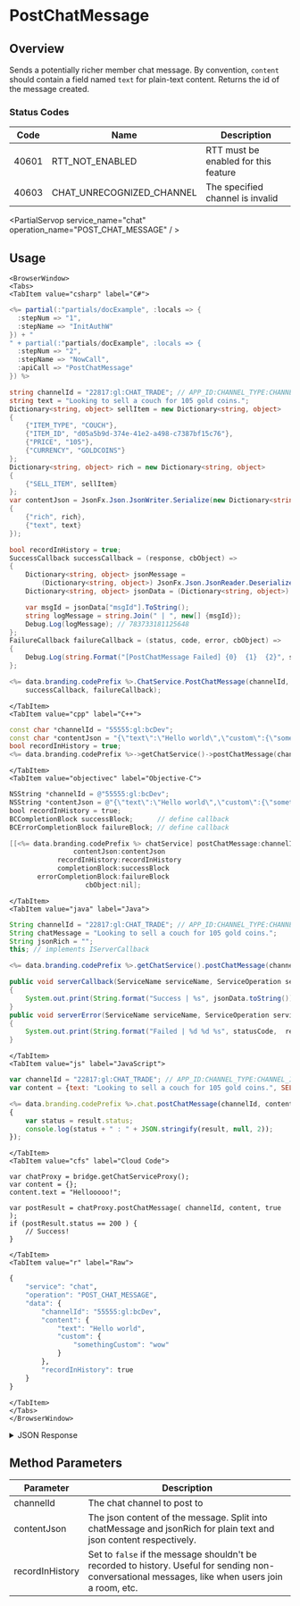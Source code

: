 # PostChatMessage
## Overview
Sends a potentially richer member chat message. By convention, `content` should contain a field named `text` for plain-text content. Returns the id of the message created.



### Status Codes
Code | Name | Description
---- | ---- | -----------
40601 | RTT_NOT_ENABLED | RTT must be enabled for this feature
40603 | CHAT_UNRECOGNIZED_CHANNEL | The specified channel is invalid

<PartialServop service_name="chat" operation_name="POST_CHAT_MESSAGE" / >

## Usage

```mdx-code-block
<BrowserWindow>
<Tabs>
<TabItem value="csharp" label="C#">
```

```csharp
<%= partial(:"partials/docExample", :locals => {
  :stepNum => "1",
  :stepName => "InitAuthW"
}) + "
" + partial(:"partials/docExample", :locals => {
  :stepNum => "2",
  :stepName => "NowCall",
  :apiCall => "PostChatMessage"
}) %>

string channelId = "22817:gl:CHAT_TRADE"; // APP_ID:CHANNEL_TYPE:CHANNEL_ID
string text = "Looking to sell a couch for 105 gold coins.";
Dictionary<string, object> sellItem = new Dictionary<string, object>
{
	{"ITEM_TYPE", "COUCH"},
	{"ITEM_ID", "d05a5b9d-374e-41e2-a498-c7387bf15c76"},
	{"PRICE", "105"},
	{"CURRENCY", "GOLDCOINS"}
};
Dictionary<string, object> rich = new Dictionary<string, object>
{
	{"SELL_ITEM", sellItem}
};
var contentJson = JsonFx.Json.JsonWriter.Serialize(new Dictionary<string, object>
{
	{"rich", rich},
	{"text", text}
});

bool recordInHistory = true;
SuccessCallback successCallback = (response, cbObject) =>
{
	Dictionary<string, object> jsonMessage =
		(Dictionary<string, object>) JsonFx.Json.JsonReader.Deserialize(response);
	Dictionary<string, object> jsonData = (Dictionary<string, object>) jsonMessage["data"];

	var msgId = jsonData["msgId"].ToString();
	string logMessage = string.Join(" | ", new[] {msgId});
	Debug.Log(logMessage); // 783733181125648
};
FailureCallback failureCallback = (status, code, error, cbObject) =>
{
	Debug.Log(string.Format("[PostChatMessage Failed] {0}  {1}  {2}", status, code, error));
};

<%= data.branding.codePrefix %>.ChatService.PostChatMessage(channelId, contentJson, recordInHistory,
	successCallback, failureCallback);
```

```mdx-code-block
</TabItem>
<TabItem value="cpp" label="C++">
```

```cpp
const char *channelId = "55555:gl:bcDev";
const char *contentJson = "{\"text\":\"Hello world\",\"custom\":{\"somethingCustom\":\"wow\"}}";
bool recordInHistory = true;
<%= data.branding.codePrefix %>->getChatService()->postChatMessage(channelId, contentJson, recordInHistory, this);
```

```mdx-code-block
</TabItem>
<TabItem value="objectivec" label="Objective-C">
```

```objectivec
NSString *channelId = @"55555:gl:bcDev";
NSString *contentJson = @"{\"text\":\"Hello world\",\"custom\":{\"somethingCustom\":\"wow\"}}";
bool recordInHistory = true;
BCCompletionBlock successBlock;      // define callback
BCErrorCompletionBlock failureBlock; // define callback

[[<%= data.branding.codePrefix %> chatService] postChatMessage:channelId
                contentJson:contentJson
            recordInHistory:recordInHistory
            completionBlock:successBlock
       errorCompletionBlock:failureBlock
                   cbObject:nil];
```

```mdx-code-block
</TabItem>
<TabItem value="java" label="Java">
```

```java
String channelId = "22817:gl:CHAT_TRADE"; // APP_ID:CHANNEL_TYPE:CHANNEL_ID
String chatMessage = "Looking to sell a couch for 105 gold coins.";
String jsonRich = "";
this; // implements IServerCallback

<%= data.branding.codePrefix %>.getChatService().postChatMessage(channelId, chatMessage, jsonRich, this);

public void serverCallback(ServiceName serviceName, ServiceOperation serviceOperation, JSONObject jsonData)
{
    System.out.print(String.format("Success | %s", jsonData.toString()));
}
public void serverError(ServiceName serviceName, ServiceOperation serviceOperation, int statusCode, int reasonCode, String jsonError)
{
    System.out.print(String.format("Failed | %d %d %s", statusCode,  reasonCode, jsonError.toString()));
}
```

```mdx-code-block
</TabItem>
<TabItem value="js" label="JavaScript">
```

```javascript
var channelId = "22817:gl:CHAT_TRADE"; // APP_ID:CHANNEL_TYPE:CHANNEL_ID
var content = {text: "Looking to sell a couch for 105 gold coins.", SELL_ITEM: {ITEM_TYPE: "COUCH"}};

<%= data.branding.codePrefix %>.chat.postChatMessage(channelId, content, result =>
{
	var status = result.status;
	console.log(status + " : " + JSON.stringify(result, null, 2));
});
```

```mdx-code-block
</TabItem>
<TabItem value="cfs" label="Cloud Code">
```

```cfscript
var chatProxy = bridge.getChatServiceProxy();
var content = {};
content.text = "Hellooooo!";

var postResult = chatProxy.postChatMessage( channelId, content, true );
if (postResult.status == 200 ) {
    // Success!
}
```

```mdx-code-block
</TabItem>
<TabItem value="r" label="Raw">
```

```r
{
	"service": "chat",
	"operation": "POST_CHAT_MESSAGE",
	"data": {
		"channelId": "55555:gl:bcDev",
		"content": {
			"text": "Hello world",
			"custom": {
				"somethingCustom": "wow"
			}
		},
		"recordInHistory": true
	}
}
```

```mdx-code-block
</TabItem>
</Tabs>
</BrowserWindow>
```

<details>
<summary>JSON Response</summary>

```json
{
    "status": 200,
    "data": {
        "msgId": "783347769003570"
    }
}
```
</details>

## Method Parameters
Parameter | Description
--------- | -----------
channelId | The chat channel to post to
contentJson | The json content of the message. Split into chatMessage and jsonRich for plain text and json content respectively.
recordInHistory | Set to `false` if the message shouldn't be recorded to history. Useful for sending non-conversational messages, like when users join a room, etc.


